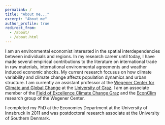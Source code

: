 ```yaml
---
permalink: /
title: "About me..."
excerpt: "About me"
author_profile: true
redirect_from: 
  - /about/
  - /about.html
---
```


I am an environmental economist interested in the spatial interdependencies between individuals and regions. In my research career until today, I have made several empirical contributions to the literature on international trade in raw materials, international environmental agreements and weather induced economic shocks. My current research focusus on how climate variability and climate change affects population dynamics and urban structure. I am currently an assistant professor at the [Wegener Center for Climate and Global Change](https://wegcenter.uni-graz.at/en/) at the [University of Graz](https://www.uni-graz.at/en/). I am an associate member of the [Field of Excellence Climate Change Graz](https://climate-change.uni-graz.at/en/) and the [EconClim](https://wegcenter.uni-graz.at/en/research/econclim-research-group/) research group of the Wegener Center.

I completed my PhD at the Economics Department at the University of Innsbruck in 2011 and was postdoctoral research associate at the University of Southern Denmark.

